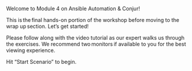 
Welcome to Module 4 on Ansible Automation & Conjur!  

This is the final hands-on portion of the workshop before moving to the wrap up section. Let’s get started!  

Please follow along with the video tutorial as our expert walks us through the exercises.  We recommend two monitors if available to you for the best viewing experience.   

Hit “Start Scenario” to begin.
